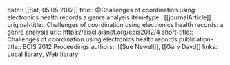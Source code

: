 date:: [[Sat, 05.05.2012]]
title:: @Challenges of coordination using electronics health records a genre analysis
item-type:: [[journalArticle]]
original-title:: Challenges of coordination using electronics health records: a genre analysis
url:: https://aisel.aisnet.org/ecis2012/4
short-title:: Challenges of coordination using electronics health records
publication-title:: ECIS 2012 Proceedings
authors:: [[Sue Newell]], [[Gary Davd]]
links:: [Local library](zotero://select/library/items/FYD656PN), [Web library](https://www.zotero.org/users/6520516/items/FYD656PN)
